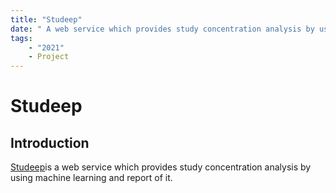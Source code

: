 ```yaml
---
title: "Studeep"
date: " A web service which provides study concentration analysis by using machine learning and report of it, Studeep"
tags:
    - "2021"
    - Project
---
```


# Studeep



## Introduction

[Studeep](https://studeep.com)is a web service which provides study concentration analysis by using machine learning and report of it.  